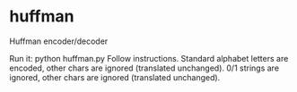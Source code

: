 # huffman
Huffman encoder/decoder

Run it: python huffman.py
Follow instructions. Standard alphabet letters are encoded, other chars are ignored (translated unchanged).
0/1 strings are ignored, other chars are ignored (translated unchanged).
